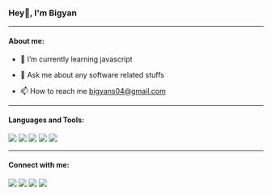 ### Hey👋, I'm Bigyan

---

<h4 align="left">About me:</h4>

- 🌱 I’m currently learning javascript

- 💬 Ask me about any software related stuffs

- 📫 How to reach me bigyans04@gmail.com

---

<h4 align="left">Languages and Tools:</h4>
<p align="left">
  <img src="https://img.shields.io/badge/-HTML5-E34C26?style=flat&logo=html5&logoColor=white"/>
  <img src="https://img.shields.io/badge/-CSS3-264de4?style=flat&logo=css3&logoColor=white"/>
  <img src="https://img.shields.io/badge/-Tailwindcss-06b6d4?style=flat&logo=tailwindcss&logoColor=white"/>
  <img src="https://img.shields.io/badge/-Javascript-F7DF1E?style=flat&logo=javascript&logoColor=white"/>
  <img src="https://img.shields.io/badge/-React-1c2c4c?style=flat&logo=react&logoColor=88dded"/>
</p>

---

<h4 align="left">Connect with me:</h4>
<p align="left">
<img src="[![Facebook Badge](https://img.shields.io/badge/-facebook-1877F2?style=flat&logo=facebook&logoColor=white)](https://www.facebook.com/bigyan.stha.1234)"/>
<img src="https://img.shields.io/badge/-facebook-1877F2?style=flat&logo=facebook&logoColor=white?link=[https://example.com](https://www.facebook.com/bigyan.stha.1234?mibextid=ZbWKwL)"/>
<img src="https://img.shields.io/badge/-twitter-2a2d30?style=flat&logo=X&logoColor=white">
<img src="https://img.shields.io/badge/-linkedin-0077B5?style=flat&logo=linkedin&logoColor=white"/>
</p>

